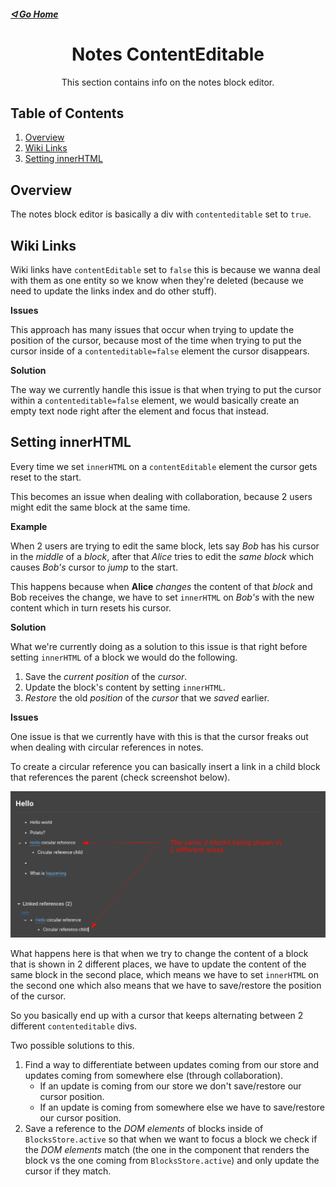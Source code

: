 ##### [ᐊ Go Home](./NOTES.md#table-of-contents)

<div align="center">

# Notes ContentEditable

This section contains info on the notes block editor.

</div>

## Table of Contents
1. [Overview](#overview)
2. [Wiki Links](#wiki-links)
3. [Setting innerHTML](#setting-innerhtml)

## Overview
The notes block editor is basically a div with `contenteditable` set to `true`.

## Wiki Links

Wiki links have `contentEditable` set to `false` this is because we wanna deal with them as one entity so we know when they're deleted (because we need to update the links index and do other stuff).

**Issues**

This approach has many issues that occur when trying to update the position of the cursor, because most of the time when trying to put the cursor inside of a `contenteditable=false` element the cursor disappears.

**Solution**

The way we currently handle this issue is that when trying to put the cursor within a `contenteditable=false`
element, we would basically create an empty text node right after the element and focus that instead.


## Setting innerHTML
Every time we set `innerHTML` on a `contentEditable` element the cursor gets reset to the start.

This becomes an issue when dealing with collaboration, because 2 users might edit the same block at the same time.

**Example**

When 2 users are trying to edit the same block, lets say *Bob* has his cursor in the *middle* of a *block*, after that *Alice* tries to edit the *same block* which causes *Bob's* cursor to *jump* to the start.

This happens because when **Alice** *changes* the content of that *block* and Bob receives the change, we have to set `innerHTML` on *Bob's* with the new content which in turn resets his cursor.


**Solution**

What we're currently doing as a solution to this issue is that right before setting `innerHTML` of a block we would do the following.
1. Save the *current position* of the *cursor*.
2. Update the block's content by setting `innerHTML`.
3. *Restore* the old *position* of the *cursor* that we *saved* earlier.

**Issues**

One issue is that we currently have with this is that the cursor freaks out when dealing with circular references in notes.

To create a circular reference you can basically insert a link in a child block that references the parent (check screenshot below).

![](./assets/notes-circular-reference.png)

What happens here is that when we try to change the content of a block that is shown in 2 different places,
we have to update the content of the same block in the second place, which means we have to set `innerHTML` on the second one which also means that we have to save/restore the position of the cursor.

So you basically end up with a cursor that keeps alternating between 2 different `contenteditable` divs.

Two possible solutions to this.
1. Find a way to differentiate between updates coming from our store and updates coming from somewhere else (through collaboration).
    - If an update is coming from our store we don't save/restore our cursor position.
    - If an update is coming from somewhere else we have to save/restore our cursor position.
2. Save a reference to the *DOM elements* of blocks inside of `BlocksStore.active` so that when we want to focus a block we check if the *DOM elements* match (the one in the component that renders the block vs the one coming from `BlocksStore.active`) and only update the cursor if they match.
